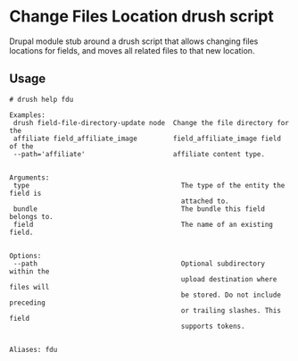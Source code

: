 # Change Files Location drush script
Drupal module stub around a drush script that allows changing files locations for fields, and moves all related files to that new location.

## Usage
```
# drush help fdu

Examples:
 drush field-file-directory-update node  Change the file directory for the  
 affiliate field_affiliate_image         field_affiliate_image field of the 
 --path='affiliate'                      affiliate content type.            


Arguments:
 type                                      The type of the entity the field is 
                                           attached to.                        
 bundle                                    The bundle this field belongs to.   
 field                                     The name of an existing field.      


Options:
 --path                                    Optional subdirectory within the    
                                           upload destination where files will 
                                           be stored. Do not include preceding 
                                           or trailing slashes. This field     
                                           supports tokens.                    


Aliases: fdu
```